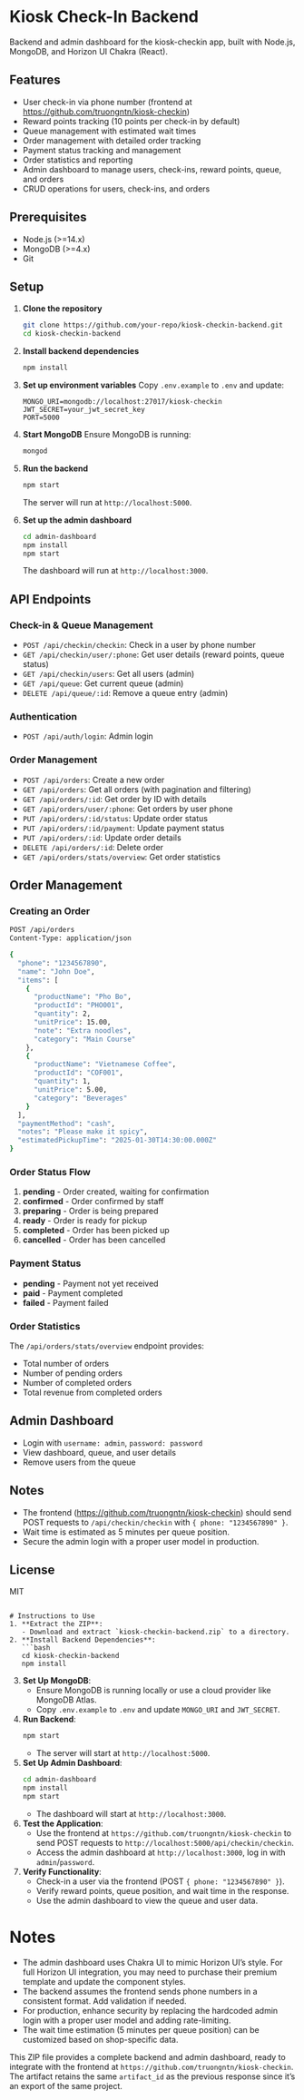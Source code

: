 # Kiosk Check-In Backend

Backend and admin dashboard for the kiosk-checkin app, built with Node.js, MongoDB, and Horizon UI Chakra (React).

## Features
- User check-in via phone number (frontend at https://github.com/truongntn/kiosk-checkin)
- Reward points tracking (10 points per check-in by default)
- Queue management with estimated wait times
- Order management with detailed order tracking
- Payment status tracking and management
- Order statistics and reporting
- Admin dashboard to manage users, check-ins, reward points, queue, and orders
- CRUD operations for users, check-ins, and orders

## Prerequisites
- Node.js (>=14.x)
- MongoDB (>=4.x)
- Git

## Setup

1. **Clone the repository**
   ```bash
   git clone https://github.com/your-repo/kiosk-checkin-backend.git
   cd kiosk-checkin-backend
   ```

2. **Install backend dependencies**
   ```bash
   npm install
   ```

3. **Set up environment variables**
   Copy `.env.example` to `.env` and update:
   ```env
   MONGO_URI=mongodb://localhost:27017/kiosk-checkin
   JWT_SECRET=your_jwt_secret_key
   PORT=5000
   ```

4. **Start MongoDB**
   Ensure MongoDB is running:
   ```bash
   mongod
   ```

5. **Run the backend**
   ```bash
   npm start
   ```
   The server will run at `http://localhost:5000`.

6. **Set up the admin dashboard**
   ```bash
   cd admin-dashboard
   npm install
   npm start
   ```
   The dashboard will run at `http://localhost:3000`.

## API Endpoints

### Check-in & Queue Management
- `POST /api/checkin/checkin`: Check in a user by phone number
- `GET /api/checkin/user/:phone`: Get user details (reward points, queue status)
- `GET /api/checkin/users`: Get all users (admin)
- `GET /api/queue`: Get current queue (admin)
- `DELETE /api/queue/:id`: Remove a queue entry (admin)

### Authentication
- `POST /api/auth/login`: Admin login

### Order Management
- `POST /api/orders`: Create a new order
- `GET /api/orders`: Get all orders (with pagination and filtering)
- `GET /api/orders/:id`: Get order by ID with details
- `GET /api/orders/user/:phone`: Get orders by user phone
- `PUT /api/orders/:id/status`: Update order status
- `PUT /api/orders/:id/payment`: Update payment status
- `PUT /api/orders/:id`: Update order details
- `DELETE /api/orders/:id`: Delete order
- `GET /api/orders/stats/overview`: Get order statistics

## Order Management

### Creating an Order
```bash
POST /api/orders
Content-Type: application/json

{
  "phone": "1234567890",
  "name": "John Doe",
  "items": [
    {
      "productName": "Pho Bo",
      "productId": "PHO001",
      "quantity": 2,
      "unitPrice": 15.00,
      "note": "Extra noodles",
      "category": "Main Course"
    },
    {
      "productName": "Vietnamese Coffee",
      "productId": "COF001",
      "quantity": 1,
      "unitPrice": 5.00,
      "category": "Beverages"
    }
  ],
  "paymentMethod": "cash",
  "notes": "Please make it spicy",
  "estimatedPickupTime": "2025-01-30T14:30:00.000Z"
}
```

### Order Status Flow
1. **pending** - Order created, waiting for confirmation
2. **confirmed** - Order confirmed by staff
3. **preparing** - Order is being prepared
4. **ready** - Order is ready for pickup
5. **completed** - Order has been picked up
6. **cancelled** - Order has been cancelled

### Payment Status
- **pending** - Payment not yet received
- **paid** - Payment completed
- **failed** - Payment failed

### Order Statistics
The `/api/orders/stats/overview` endpoint provides:
- Total number of orders
- Number of pending orders
- Number of completed orders
- Total revenue from completed orders

## Admin Dashboard
- Login with `username: admin`, `password: password`
- View dashboard, queue, and user details
- Remove users from the queue

## Notes
- The frontend (https://github.com/truongntn/kiosk-checkin) should send POST requests to `/api/checkin/checkin` with `{ phone: "1234567890" }`.
- Wait time is estimated as 5 minutes per queue position.
- Secure the admin login with a proper user model in production.

## License
MIT
```

# Instructions to Use
1. **Extract the ZIP**:
   - Download and extract `kiosk-checkin-backend.zip` to a directory.
2. **Install Backend Dependencies**:
   ```bash
   cd kiosk-checkin-backend
   npm install
   ```
3. **Set Up MongoDB**:
   - Ensure MongoDB is running locally or use a cloud provider like MongoDB Atlas.
   - Copy `.env.example` to `.env` and update `MONGO_URI` and `JWT_SECRET`.
4. **Run Backend**:
   ```bash
   npm start
   ```
   - The server will start at `http://localhost:5000`.
5. **Set Up Admin Dashboard**:
   ```bash
   cd admin-dashboard
   npm install
   npm start
   ```
   - The dashboard will start at `http://localhost:3000`.
6. **Test the Application**:
   - Use the frontend at `https://github.com/truongntn/kiosk-checkin` to send POST requests to `http://localhost:5000/api/checkin/checkin`.
   - Access the admin dashboard at `http://localhost:3000`, log in with `admin`/`password`.
7. **Verify Functionality**:
   - Check-in a user via the frontend (POST `{ phone: "1234567890" }`).
   - Verify reward points, queue position, and wait time in the response.
   - Use the admin dashboard to view the queue and user data.

# Notes
- The admin dashboard uses Chakra UI to mimic Horizon UI’s style. For full Horizon UI integration, you may need to purchase their premium template and update the component styles.
- The backend assumes the frontend sends phone numbers in a consistent format. Add validation if needed.
- For production, enhance security by replacing the hardcoded admin login with a proper user model and adding rate-limiting.
- The wait time estimation (5 minutes per queue position) can be customized based on shop-specific data.

This ZIP file provides a complete backend and admin dashboard, ready to integrate with the frontend at `https://github.com/truongntn/kiosk-checkin`. The artifact retains the same `artifact_id` as the previous response since it’s an export of the same project.